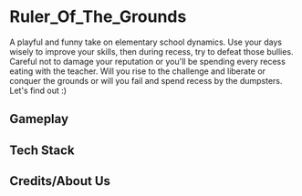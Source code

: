 # Ruler_Of_The_Grounds
 
A playful and funny take on elementary school dynamics. Use your days wisely to improve your skills, then during recess, try to defeat those bullies. Careful not to damage your reputation or you'll be spending every recess eating with the teacher. Will you rise to the challenge and liberate or conquer the grounds or will you fail and spend recess by the dumpsters. Let's find out :)

## Gameplay

## Tech Stack

## Credits/About Us